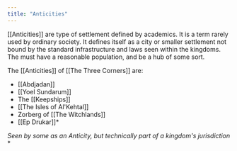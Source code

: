 ```yaml
---
title: "Anticities"
---
```

[[Anticities]] are type of settlement defined by academics. It is a term rarely used by ordinary society. It defines itself as a city or smaller settlement not bound by the standard infrastructure and laws seen within the kingdoms. The must have a reasonable population, and be a hub of some sort. 

The [[Anticities]] of [[The Three Corners]] are:
- [[Abdjadan]]
- [[Yoel Sundarum]]
- The [[Keepships]]
- [[The Isles of Al'Kehtal]]
- Zorberg of [[The Witchlands]]
- [[Ep Drukar]]*

*Seen by some as an Anticity, but technically part of a kingdom's jurisdiction* *


